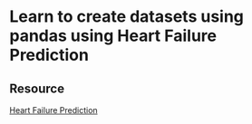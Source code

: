 # Learn to create datasets using pandas using Heart Failure Prediction

## Resource
[Heart Failure Prediction](https://www.kaggle.com/datasets/andrewmvd/heart-failure-clinical-data?datasetId=727551)